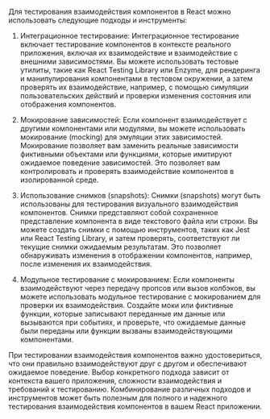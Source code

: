Для тестирования взаимодействия компонентов в React можно использовать следующие подходы и инструменты:

1. Интеграционное тестирование: Интеграционное тестирование включает тестирование компонентов в контексте реального приложения, включая их взаимодействие и взаимодействие с внешними зависимостями. Вы можете использовать тестовые утилиты, такие как React Testing Library или Enzyme, для рендеринга и манипулирования компонентами в тестовом окружении, а затем проверять их взаимодействие, например, с помощью симуляции пользовательских действий и проверки изменения состояния или отображения компонентов.

2. Мокирование зависимостей: Если компонент взаимодействует с другими компонентами или модулями, вы можете использовать мокирование (mocking) для эмуляции этих зависимостей. Мокирование позволяет вам заменить реальные зависимости фиктивными объектами или функциями, которые имитируют ожидаемое поведение зависимостей. Это позволяет вам контролировать и проверять взаимодействие компонентов в изолированной среде.

3. Использование снимков (snapshots): Снимки (snapshots) могут быть использованы для тестирования визуального взаимодействия компонентов. Снимки представляют собой сохраненное представление компонента в виде текстового файла или строки. Вы можете создать снимки с помощью инструментов, таких как Jest или React Testing Library, и затем проверять, соответствуют ли текущие снимки ожидаемым результатам. Это позволяет обнаруживать изменения в отображении компонентов, например, после изменения их взаимодействия.

4. Модульное тестирование с мокированием: Если компоненты взаимодействуют через передачу пропсов или вызов колбэков, вы можете использовать модульное тестирование с мокированием для проверки их взаимодействия. Создайте моки или фиктивные функции, которые записывают переданные им данные или вызываются при событиях, и проверьте, что ожидаемые данные были переданы или функции вызваны взаимодействующими компонентами.

При тестировании взаимодействия компонентов важно удостовериться, что они правильно взаимодействуют друг с другом и обеспечивают ожидаемое поведение. Выбор конкретного подхода зависит от контекста вашего приложения, сложности взаимодействия и требований к тестированию. Комбинирование различных подходов и инструментов может быть полезным для полного и надежного тестирования взаимодействия компонентов в вашем React приложении.
